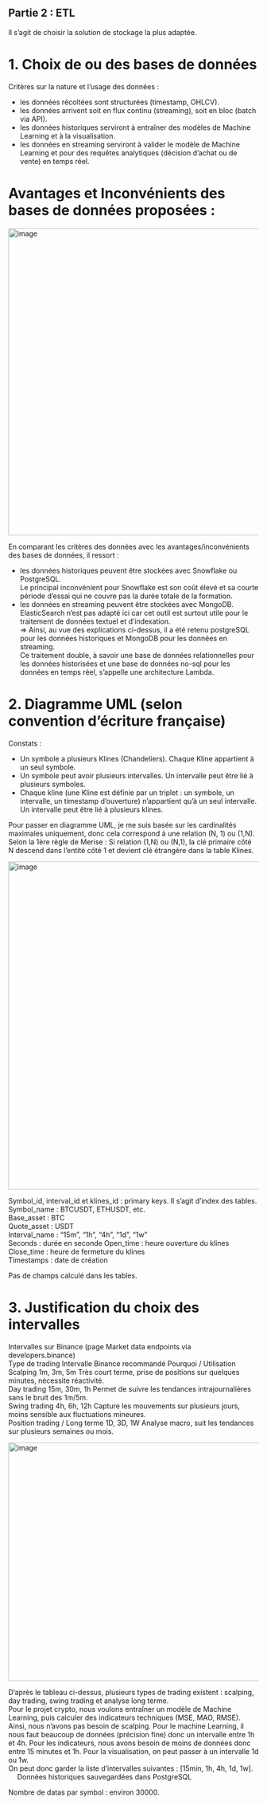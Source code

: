 ## Partie 2 : ETL
Il s’agit de choisir la solution de stockage la plus adaptée.  
# 1. Choix de ou des bases de données
Critères sur la nature et l’usage des données :  
- les données récoltées sont structurées (timestamp, OHLCV).  
- les données arrivent soit en flux continu (streaming), soit en bloc (batch via API).  
- les données historiques serviront à entraîner des modèles de Machine Learning et à la visualisation.  
- les données en streaming serviront à valider le modèle de Machine Learning et pour des requêtes analytiques (décision d’achat ou de vente) en temps réel.  

# Avantages et Inconvénients des bases de données proposées : 
<img width="804" height="617" alt="image" src="https://github.com/user-attachments/assets/ff6b2ce0-3de7-41cf-8865-e576c8d25257" />






En comparant les critères des données avec les avantages/inconvénients des bases de données, il ressort :  
- les données historiques peuvent être stockées avec Snowflake ou PostgreSQL.  
Le principal inconvénient pour Snowflake est son coût élevé et sa courte période d’essai qui ne couvre pas la durée totale de la formation.  
- les données en streaming peuvent être stockées avec MongoDB. ElasticSearch n’est pas adapté ici car cet outil est surtout utile pour le traitement de données textuel et d’indexation.  
=> Ainsi, au vue des explications ci-dessus, il a été retenu postgreSQL pour les données historiques et MongoDB pour les données en streaming.  
Ce traitement double, à savoir une base de données relationnelles pour les données historisées et une base de données no-sql pour les données en temps réel, s’appelle une architecture Lambda.  


# 2. Diagramme UML (selon convention d’écriture française)

Constats :  
- Un symbole a plusieurs Klines (Chandeliers). Chaque Kline appartient à un seul symbole.  
- Un symbole peut avoir plusieurs intervalles. Un intervalle peut être lié à plusieurs symboles.  
- Chaque kline (une Kline est définie par un triplet : un symbole, un intervalle, un timestamp d’ouverture) n’appartient qu’à un seul intervalle. Un intervalle peut être lié à plusieurs klines.

Pour passer en diagramme UML, je me suis basée sur les cardinalités maximales uniquement, donc cela correspond à une relation (N, 1) ou (1,N).  
Selon la 1ère règle de Merise : Si relation (1,N) ou (N,1), la clé primaire côté N descend dans l’entité côté 1 et devient clé étrangère dans la table Klines. 

 <img width="883" height="659" alt="image" src="https://github.com/user-attachments/assets/7b5f5657-478d-496b-ae0c-2d4f817d171e" />

  
Symbol_id, interval_id et klines_id : primary keys. Il s’agit d’index des tables.  
Symbol_name : BTCUSDT, ETHUSDT, etc.  
Base_asset : BTC  
Quote_asset : USDT  
Interval_name : “15m”, “1h”, “4h”, “1d”, “1w”  
Seconds : durée en seconde 
Open_time : heure ouverture du klines  
Close_time : heure de fermeture du klines  
Timestamps : date de création  

Pas de champs calculé dans les tables.  

# 3. Justification du choix des intervalles  
Intervalles sur Binance (page Market data endpoints via developers.binance)  
Type de trading	Intervalle Binance recommandé	Pourquoi / Utilisation  
Scalping	1m, 3m, 5m	Très court terme, prise de positions sur quelques minutes, nécessite réactivité.  
Day trading	15m, 30m, 1h	Permet de suivre les tendances intrajournalières sans le bruit des 1m/5m.  
Swing trading	4h, 6h, 12h	Capture les mouvements sur plusieurs jours, moins sensible aux fluctuations mineures.  
Position trading / Long terme	1D, 3D, 1W	Analyse macro, suit les tendances sur plusieurs semaines ou mois.  

<img width="945" height="479" alt="image" src="https://github.com/user-attachments/assets/adc7ac25-901e-4efe-818f-ccde549d70f8" />

D’après le tableau ci-dessus, plusieurs types de trading existent : scalping, day trading,  swing trading et analyse long terme.  
Pour le projet crypto, nous voulons entraîner un modèle de Machine Learning, puis calculer des indicateurs techniques (MSE, MAO, RMSE). Ainsi, nous n’avons pas besoin de scalping.
Pour le machine Learning, il nous faut beaucoup de données (précision fine) donc un intervalle entre 1h et 4h.
Pour les indicateurs, nous avons besoin de moins de données donc entre 15 minutes et 1h.
Pour la visualisation, on peut passer à un intervalle 1d ou 1w.  
On peut donc garder la liste d’intervalles suivantes : [15min, 1h, 4h, 1d, 1w].
 
Données historiques sauvegardées dans PostgreSQL
 
Nombre de datas par symbol : environ 30000.  
 
